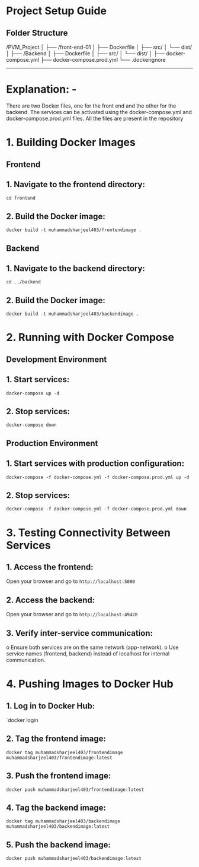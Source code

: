 # Project Setup Guide
## Folder Structure
/PVM_Project
│
├── /front-end-01
│   ├── Dockerfile
│   ├── src/
│   └── dist/
│
├── /Backend
│   ├── Dockerfile
│   ├── src/
│   └── dist/
│
├── docker-compose.yml
├── docker-compose.prod.yml
└── .dockerignore
________________________________________
# Explanation: -
There are two Docker files, one for the front end and the other for the backend. The services can be activated using the docker-compose.yml and docker-compose.prod.yml files. All the files are present in the repository 
# 1. Building Docker Images
## Frontend
## 1.	Navigate to the frontend directory:
`cd frontend`
## 2.	Build the Docker image:
`docker build -t muhammadsharjeel403/frontendimage .`
## Backend
## 1.	Navigate to the backend directory:
`cd ../backend`
## 2.	Build the Docker image:
`docker build -t muhammadsharjeel403/backendimage .`

#  2. Running with Docker Compose
## Development Environment
## 1.	Start services:
`docker-compose up -d`
## 2.	Stop services:
`docker-compose down`
## Production Environment
## 1.	Start services with production configuration:
`docker-compose -f docker-compose.yml -f docker-compose.prod.yml up -d`
## 2.	Stop services:
`docker-compose -f docker-compose.yml -f docker-compose.prod.yml down`

# 3. Testing Connectivity Between Services
## 1.	Access the frontend:
Open your browser and go to `http://localhost:5000`
## 2.	Access the backend:
Open your browser and go to `http://localhost:49428`
## 3.	Verify inter-service communication:
o	Ensure both services are on the same network (app-network).
o	Use service names (frontend, backend) instead of localhost for internal communication.

# 4. Pushing Images to Docker Hub
## 1.	Log in to Docker Hub:
`docker login
## 2.	Tag the frontend image:
`docker tag muhammadsharjeel403/frontendimage muhammadsharjeel403/frontendimage:latest`
## 3.	Push the frontend image:
`docker push muhammadsharjeel403/frontendimage:latest`
## 4.	Tag the backend image:
`docker tag muhammadsharjeel403/backendimage muhammadsharjeel403/backendimage:latest`
## 5.	Push the backend image:
`docker push muhammadsharjeel403/backendimage:latest`


